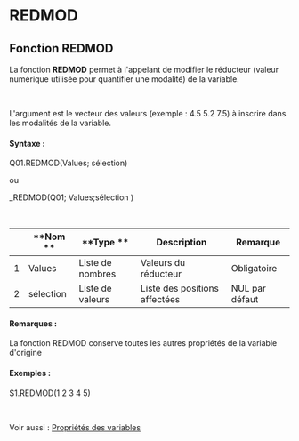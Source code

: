 # REDMOD

## Fonction REDMOD

La fonction **REDMOD** permet à l'appelant de modifier le réducteur (valeur numérique utilisée pour quantifier une modalité) de la variable.

&nbsp;

L'argument est le vecteur des valeurs (exemple : 4.5 5.2 7.5) à inscrire dans les modalités de la variable.

#### Syntaxe :&nbsp;

Q01.REDMOD(Values; sélection)

ou

\_REDMOD(Q01; Values;sélection )

&nbsp;

| &nbsp; | **Nom ** | **Type ** | **Description** | **Remarque** |
| --- | --- | --- | --- | --- |
| &#49; | Values | Liste de nombres | Valeurs du réducteur | Obligatoire |
| &#50; | sélection | Liste de valeurs | Liste des positions affectées | NUL par défaut |


#### Remarques :

La fonction REDMOD conserve toutes les autres propriétés de la variable d'origine

#### Exemples :

S1.REDMOD(1 2 3 4 5)

&nbsp;

Voir aussi : [Propriétés des variables](<Modifierlesproprietesdesvariable.md>)
